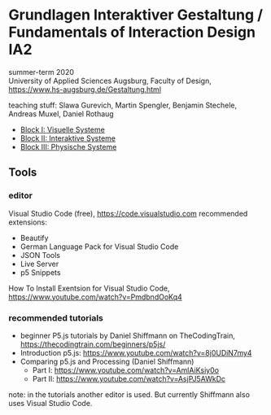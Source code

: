 # Grundlagen Interaktiver Gestaltung / Fundamentals of Interaction Design IA2
summer-term 2020</br>
University of Applied Sciences Augsburg, Faculty of Design, https://www.hs-augsburg.de/Gestaltung.html

teaching stuff: Slawa Gurevich, Martin Spengler, Benjamin Stechele, Andreas Muxel, Daniel Rothaug

* [Block I: Visuelle Systeme](https://github.com/HybridThingsLab/course-interaction-design/tree/master/Block_I)
* [Block II: Interaktive Systeme](https://github.com/HybridThingsLab/course-interaction-design/tree/master/Block_II)
* [Block III: Physische Systeme](https://github.com/HybridThingsLab/course-interaction-design/tree/master/Block_III)

## Tools

### editor
Visual Studio Code (free), https://code.visualstudio.com
recommended extensions:
* Beautify
* German Language Pack for Visual Studio Code
* JSON Tools
* Live Server
* p5 Snippets

How To Install Exentsion for Visual Studio Code, https://www.youtube.com/watch?v=PmdbndOoKq4

### recommended tutorials
* beginner P5.js tutorials by Daniel Shiffmann on TheCodingTrain, https://thecodingtrain.com/beginners/p5js/
* Introduction p5.js: https://www.youtube.com/watch?v=8j0UDiN7my4
* Comparing p5.js and Processing (Daniel Shiffmann)
    * Part I: https://www.youtube.com/watch?v=AmlAiKsiy0o
    * Part II: https://www.youtube.com/watch?v=AsjPJ5AWkDc 

note: in the tutorials another editor is used. But currently Shiffmann also uses Visual Studio Code.